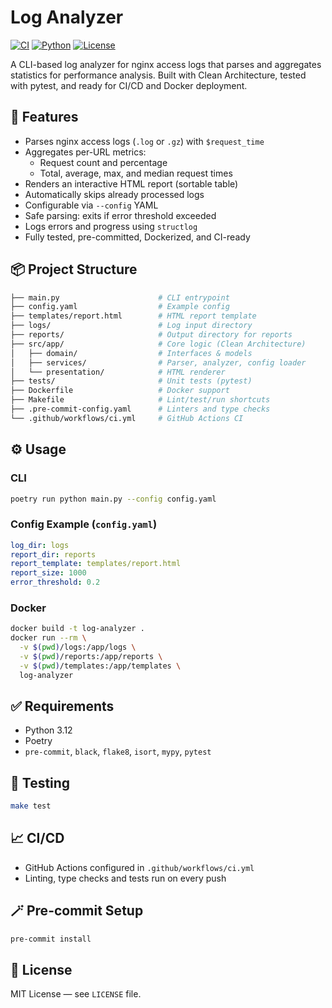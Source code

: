 # Log Analyzer

[![CI](https://github.com/USERNAME/log-analyzer/actions/workflows/ci.yml/badge.svg)](https://github.com/USERNAME/log-analyzer/actions/workflows/ci.yml)
[![Python](https://img.shields.io/badge/python-3.12-blue.svg)](https://www.python.org/downloads/release/python-3120/)
[![License](https://img.shields.io/github/license/artemziborev/log-analyzer.svg)](LICENSE)

A CLI-based log analyzer for nginx access logs that parses and aggregates statistics for performance analysis. Built with Clean Architecture, tested with pytest, and ready for CI/CD and Docker deployment.

## 🚀 Features

- Parses nginx access logs (`.log` or `.gz`) with `$request_time`
- Aggregates per-URL metrics:
  - Request count and percentage
  - Total, average, max, and median request times
- Renders an interactive HTML report (sortable table)
- Automatically skips already processed logs
- Configurable via `--config` YAML
- Safe parsing: exits if error threshold exceeded
- Logs errors and progress using `structlog`
- Fully tested, pre-committed, Dockerized, and CI-ready

## 📦 Project Structure

```bash
├── main.py                      # CLI entrypoint
├── config.yaml                  # Example config
├── templates/report.html        # HTML report template
├── logs/                        # Log input directory
├── reports/                     # Output directory for reports
├── src/app/                     # Core logic (Clean Architecture)
│   ├── domain/                  # Interfaces & models
│   ├── services/                # Parser, analyzer, config loader
│   └── presentation/            # HTML renderer
├── tests/                       # Unit tests (pytest)
├── Dockerfile                   # Docker support
├── Makefile                     # Lint/test/run shortcuts
├── .pre-commit-config.yaml      # Linters and type checks
└── .github/workflows/ci.yml     # GitHub Actions CI
```

## ⚙️ Usage

### CLI

```bash
poetry run python main.py --config config.yaml
```

### Config Example (`config.yaml`)

```yaml
log_dir: logs
report_dir: reports
report_template: templates/report.html
report_size: 1000
error_threshold: 0.2
```

### Docker

```bash
docker build -t log-analyzer .
docker run --rm \
  -v $(pwd)/logs:/app/logs \
  -v $(pwd)/reports:/app/reports \
  -v $(pwd)/templates:/app/templates \
  log-analyzer
```

## ✅ Requirements

- Python 3.12
- Poetry
- `pre-commit`, `black`, `flake8`, `isort`, `mypy`, `pytest`

## 🧪 Testing

```bash
make test
```

## 📈 CI/CD

- GitHub Actions configured in `.github/workflows/ci.yml`
- Linting, type checks and tests run on every push

## 🪄 Pre-commit Setup

```bash
pre-commit install
```

## 📄 License

MIT License — see `LICENSE` file.
